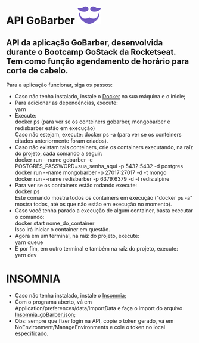 # API GoBarber ![logo](logo-purple.svg)
## API da aplicação GoBarber, desenvolvida durante o Bootcamp GoStack da Rocketseat. Tem como função agendamento de horário para corte de cabelo.
Para a aplicação funcionar, siga os passos:
<ul>
<li>Caso não tenha instalado, instale o <a href="https://docs.docker.com/docker-for-windows/install/">Docker</a> na sua máquina e o inicie;</li>
<li>Para adicionar as dependências, execute:
<br />
yarn
</li>
<li>Execute:
<br />
docker ps (para ver se os conteiners gobarber, mongobarber e redisbarber estão em execução)
<br />
Caso não estejam, execute: docker ps -a (para ver se os conteiners citados anteriormente foram criados).
</li>
<li>Caso não existam tais conteiners, crie os containers executando, na raíz do projeto, cada comando a seguir:
<br />
docker run --name gobarber -e POSTGRES_PASSWORD=sua_senha_aqui -p 5432:5432 -d postgres
<br />
docker run --name mongobarber -p 27017:27017 -d -t mongo
<br />
docker run --name redisbarber -p 6379:6379 -d -t redis:alpine
</li>
<li>Para ver se os containers estão rodando execute:
<br />
docker ps
<br />
Este comando mostra todos os containers em execução ("docker ps -a" mostra todos, até os que não estão em execução no momento).
</li>
<li>Caso você tenha parado a execução de algum container, basta executar o comando:
<br />
docker start nome_do_container
<br />
Isso irá iniciar o container em questão.
</li>
<li>Agora em um terminal, na raíz do projeto, execute:
<br />
yarn queue
</li>
<li>E por fim, em outro terminal e também na raíz do projeto, execute:
<br />
yarn dev
</li>
</ul>

# INSOMNIA
<ul>
  <li>Caso não tenha instalado, instale o <a href="https://insomnia.rest/">Insomnia</a>; </li>
  <li>Com o programa aberto, vá em Application/preferences/data/importData e faça o import do arquivo <a href="https://github.com/ManoelPradoMark22/API-GoBarber/blob/master/Insomnia_goBarber.json">Insomnia_goBarber.json</a>;</li>
  <li>Obs: sempre que fizer login na API, copie o token gerado, vá em NoEnvironment/ManageEnvironments e cole o token no local especificado.</li>
</ul>
